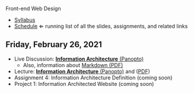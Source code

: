 Front-end Web Design

- [Syllabus](syllabus.md)
- [Schedule](schedule.md)   ⇐ running list of all the slides, assignments, and related links

## Friday, February 26, 2021

- Live Discussion: [**Information Architecture** (Panopto)](https://rochester.hosted.panopto.com/Panopto/Pages/Viewer.aspx?id=89de8fc8-f329-42cf-aea2-acdc012c076b)
  - Also, information about [Markdown (PDF)](assign04-ia-definition/markdown.pdf)
- Lecture: [**Information Architecture** (Panopto)](https://rochester.hosted.panopto.com/Panopto/Pages/Viewer.aspx?id=84be8c8a-0b3b-4bb2-80df-acdb00f82c99) and ([PDF](04-information-architecture/information-architecture.pdf))
- Assignment 4: Information Architecture Definition (coming soon)
- Project 1: Information Architected Website (coming soon)

